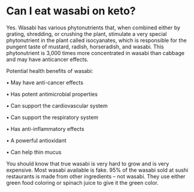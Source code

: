 # Can I eat wasabi on keto?

Yes. Wasabi has various phytonutrients that, when combined either by grating, shredding, or crushing the plant, stimulate a very special phytonutrient in the plant called isocyanates, which is responsible for the pungent taste of mustard, radish, horseradish, and wasabi. This phytonutrient is 3,000 times more concentrated in wasabi than cabbage and may have anticancer effects.

Potential health benefits of wasabi:

• May have anti-cancer effects

• Has potent antimicrobial properties

• Can support the cardiovascular system

• Can support the respiratory system

• Has anti-inflammatory effects

• A powerful antioxidant

• Can help thin mucus

You should know that true wasabi is very hard to grow and is very expensive. Most wasabi available is fake. 95% of the wasabi sold at sushi restaurants is made from other ingredients – not wasabi. They use either green food coloring or spinach juice to give it the green color.